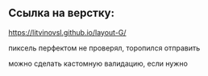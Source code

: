 ## Ссылка на верстку:
https://litvinovsl.github.io/layout-G/

пиксель перфектом не проверял, торопился отправить

можно сделать кастомную валидацию, если нужно
